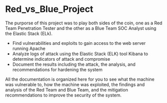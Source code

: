 # Red_vs_Blue_Project
The purporse of this project was to play both sides of the coin, one as a Red Team Penetration Tester and the other as a Blue Team SOC Analyst using the Elastic Stack (ELk).

* Find vulnerabilities and exploits to gain access to the web server running Apache
* Analyze logs of attack using the Elastic Stack (ELK) tool Kibana to determine indicators of attack and compromise
* Document the results including the attack, the analysis, and recommendations for hardening the system

All the documentation is organized here for you to see what the machine was vulnerable to, how the machine was exploited, the findings and analysis of the Red Team and Blue Team, and the mitigation recommendations to improve the security of the system.